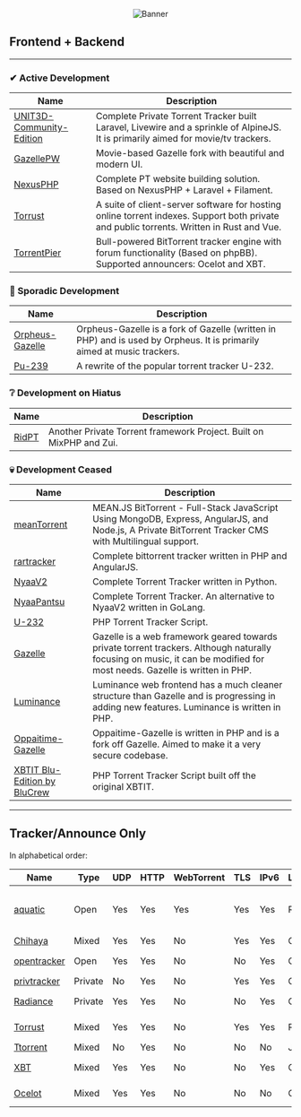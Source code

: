 <p align="center">
    <img src="https://i.postimg.cc/pTz27yvt/curated.png" alt="Banner">
</p>


## Frontend + Backend
---
### ✔ Active Development
| Name                                                                                  | Description                                                                                                                              |
|---------------------------------------------------------------------------------------|------------------------------------------------------------------------------------------------------------------------------------------|
| [UNIT3D-Community-Edition](https://github.com/HDInnovations/UNIT3D-Community-Edition) | Complete Private Torrent Tracker built Laravel, Livewire and a sprinkle of AlpineJS. It is primarily aimed for movie/tv trackers.        |
| [GazellePW](https://github.com/Mosasauroidea/GazellePW)                               | Movie-based Gazelle fork with beautiful and modern UI.                                                                                   |
| [NexusPHP](https://github.com/xiaomlove/nexusphp)                                     | Complete PT website building solution. Based on NexusPHP + Laravel + Filament.                                                           |
| [Torrust](https://github.com/torrust/torrust)                                         | A suite of client-server software for hosting online torrent indexes. Support both private and public torrents. Written in Rust and Vue. |
| [TorrentPier](https://github.com/torrentpier/torrentpier)                             | Bull-powered BitTorrent tracker engine with forum functionality (Based on phpBB). Supported announcers: Ocelot and XBT.                  |

### 🐢 Sporadic Development
| Name                                                 | Description                                                                                                            |
|------------------------------------------------------|------------------------------------------------------------------------------------------------------------------------|
| [Orpheus-Gazelle](https://github.com/OPSnet/Gazelle) | Orpheus-Gazelle is a fork of Gazelle (written in PHP) and is used by Orpheus. It is primarily aimed at music trackers. |
| [Pu-239](https://github.com/darkalchemy/Pu-239)      | A rewrite of the popular torrent tracker U-232.                                                                        |

### ❔ Development on Hiatus
| Name                                     | Description                                                         |
|------------------------------------------|---------------------------------------------------------------------|
| [RidPT](https://github.com/Rhilip/RidPT) | Another Private Torrent framework Project. Built on MixPHP and Zui. |

### 💀 Development Ceased
| Name                                                                                       | Description                                                                                                                                                             |
|--------------------------------------------------------------------------------------------|-------------------------------------------------------------------------------------------------------------------------------------------------------------------------|
| [meanTorrent](https://github.com/taobataoma/meanTorrent)                                   | MEAN.JS BitTorrent - Full-Stack JavaScript Using MongoDB, Express, AngularJS, and Node.js, A Private BitTorrent Tracker CMS with Multilingual support.                  |
| [rartracker](https://github.com/swetorrentking/rartracker)                                 | Complete bittorrent tracker written in PHP and AngularJS.                                                                                                               |
| [NyaaV2](https://github.com/nyaadevs/nyaa)                                                 | Complete Torrent Tracker written in Python.                                                                                                                             |
| [NyaaPantsu](https://github.com/NyaaPantsu/nyaa)                                           | Complete Torrent Tracker. An alternative to NyaaV2 written in GoLang.                                                                                                   |
| [U-232](https://github.com/Bigjoos/U-232-V5)                                               | PHP Torrent Tracker Script.                                                                                                                                             |
| [Gazelle](https://github.com/WhatCD/Gazelle)                                               | Gazelle is a web framework geared towards private torrent trackers. Although naturally focusing on music, it can be modified for most needs. Gazelle is written in PHP. |
| [Luminance](https://github.com/Empornium/Luminance)                                        | Luminance web frontend has a much cleaner structure than Gazelle and is progressing in adding new features. Luminance is written in PHP.                                |
| [Oppaitime-Gazelle](https://git.oppaiti.me/Oppaitime/Gazelle)                              | Oppaitime-Gazelle is written in PHP and is a fork off Gazelle. Aimed to make it a very secure codebase.                                                                 |
| [XBTIT Blu-Edition by BluCrew](https://github.com/bug-me-not/XBTIT-Blu-Edition-by-BluCrew) | PHP Torrent Tracker Script built off the original XBTIT.                                                                                                                |

---

## Tracker/Announce Only

In alphabetical order:

[aquatic]: https://github.com/greatest-ape/aquatic
[BitTorrentPHPAnnounceSocketServer]: https://github.com/kaitokid222/BitTorrentPHPAnnounceSocketServer
[Chihaya]: https://github.com/chihaya/chihaya
[Mika]: https://github.com/leighmacdonald/mika
[notorious]: https://github.com/GrappigPanda/notorious
[Ocelot]: https://github.com/torrentpier/ocelot
[opentracker]: http://erdgeist.org/arts/software/opentracker
[privtracker]: https://github.com/meehow/privtracker
[Radiance]: https://github.com/Empornium/Radiance
[Torrust]: https://github.com/torrust/torrust-tracker
[Ttorrent]: https://github.com/mpetazzoni/ttorrent
[XBT]: https://github.com/OlafvdSpek/xbt

| Name          | Type    | UDP | HTTP | WebTorrent | TLS | IPv6  | Language | OS                     | Notes             |
|---------------|---------|-----|------|------------|-----|-------|----------|------------------------|-------------------|
| [aquatic]     | Open    | Yes | Yes  | Yes        | Yes | Yes   | Rust     | Unix-like / Linux 5.8+ |                   |
| [Chihaya]     | Mixed   | Yes | Yes  | No         | Yes | Yes   | Go       | ?                      |                   |
| [opentracker] | Open    | Yes | Yes  | No         | No  | Yes   | C        | Unix-like              |                   |
| [privtracker] | Private | No  | Yes  | No         | Yes | Yes   | Go       | ?                      |                   |
| [Radiance]    | Private | Yes | Yes  | No         | No  | Yes   | C++      | Unix-like              | Requires mysql    |
| [Torrust]     | Mixed   | Yes | Yes  | No         | Yes | Yes   | Rust     | Cross-platform         |                   |
| [Ttorrent]    | Mixed   | No  | Yes  | No         | No  | No    | Java     | ?                      | __Unmaintained?__ |
| [XBT]         | Mixed   | Yes | Yes  | No         | No  | Yes   | C++      | Linux, Windows         | Requires mysql    |
| [Ocelot]      | Mixed   | Yes | Yes  | No         | No  | No    | C++      | Linux, Windows         | Requires mysql    |
